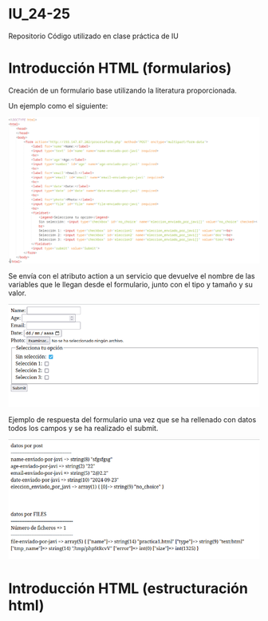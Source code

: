 # IU_24-25
Repositorio Código utilizado en clase práctica de IU

# Introducción HTML (formularios)

Creación de un formulario base utilizando la literatura proporcionada.

Un ejemplo como el siguiente:

![html formulario base](FuenteEjemploFormularioIntroHTML.png)

Se envía con el atributo action a un servicio que devuelve el nombre de las variables que le llegan desde el formulario, junto con el tipo y tamaño y su valor.

![formulario base](EjemploFormularioIntroHTML.png)

Ejemplo de respuesta del formulario una vez que se ha rellenado con datos todos los campos y se ha realizado el submit.

![respuesta formulario base](RespuestaEjemploFormularioIntroHTML.png)

# Introducción HTML (estructuración html)







